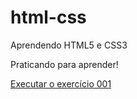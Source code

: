 # html-css
 Aprendendo HTML5 e CSS3

Praticando para aprender!

<a href="https://lieslydanfne.github.io/html-css/exercicios/ex001/index.html"> Executar o exercício 001</a>